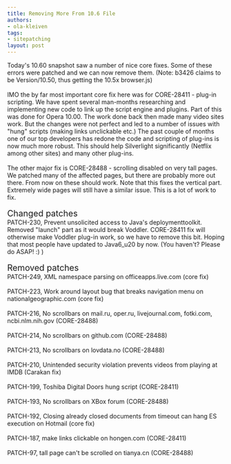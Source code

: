 ```yaml
---
title: Removing More From 10.6 File
authors:
- ola-kleiven
tags:
- sitepatching
layout: post
---
```

Today&#39;s 10.60 snapshot saw a number of nice core fixes. Some of these errors were patched and we can now remove them. (Note: b3426 claims to be Version/10.50, thus getting the 10.5x browser.js)<br/><br/>IMO the by far most important core fix here was for CORE-28411 - plug-in scripting. We have spent several man-months researching and implementing new code to link up the script engine and plugins. Part of this was done for Opera 10.00. The work done back then made many video sites work. But the changes were not perfect and led to a number of issues with &quot;hung&quot; scripts (making links unclickable etc.) The past couple of months one of our top developers has redone the code and scripting of plug-ins is now much more robust. This should help Silverlight significantly (Netflix among other sites) and many other plug-ins.<br/><br/>The other major fix is CORE-28488 - scrolling disabled on very tall pages. We patched many of the affected pages, but there are probably more out there. From now on these should work. Note that this fixes the vertical part. Extremely wide pages will still have a similar issue. This is a lot of work to fix.<br/><br/><span style="font-size: 140%">Changed patches</span><br/>PATCH-230, Prevent unsolicited access to Java&#39;s deploymenttoolkit. Removed &quot;launch&quot; part as it would break Voddler. CORE-28411 fix will otherwise make Voddler plug-in work, so we have to remove this bit. Hoping that most people have updated to Java6_u20 by now. (You haven&#39;t? Please do ASAP! :) )<br/><br/><span style="font-size: 140%">Removed patches</span><br/>PATCH-249, XML namespace parsing on officeapps.live.com (core fix)<br/><br/>PATCH-223, Work around layout bug that breaks navigation menu on nationalgeographic.com (core fix)<br/><br/>PATCH-216, No scrollbars on mail.ru, oper.ru, livejournal.com, fotki.com, ncbi.nlm.nih.gov (CORE-28488)<br/><br/>PATCH-214, No scrollbars on github.com (CORE-28488)<br/><br/>PATCH-213, No scrollbars on lovdata.no (CORE-28488)<br/><br/>PATCH-210, Unintended security violation prevents videos from playing at IMDB (Carakan fix)<br/><br/>PATCH-199, Toshiba Digital Doors hung script (CORE-28411)<br/><br/>PATCH-193, No scrollbars on XBox forum (CORE-28488)<br/><br/>PATCH-192, Closing already closed documents from timeout can hang ES execution on Hotmail (core fix)<br/><br/>PATCH-187, make links clickable on hongen.com (CORE-28411)<br/><br/>PATCH-97, tall page can&#39;t be scrolled on tianya.cn (CORE-28488)
